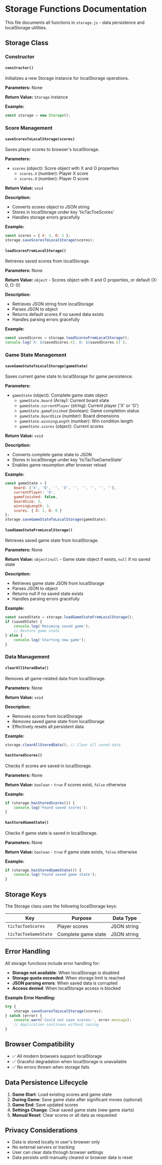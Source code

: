 # Storage Functions Documentation

This file documents all functions in `storage.js` - data persistence and localStorage utilities.

## Storage Class

### Constructor

#### `constructor()`

Initializes a new Storage instance for localStorage operations.

**Parameters:** None

**Return Value:** `Storage` instance

**Example:**
```javascript
const storage = new Storage();
```

### Score Management

#### `saveScoresToLocalStorage(scores)`

Saves player scores to browser's localStorage.

**Parameters:**
- `scores` (object): Score object with X and O properties
  - `scores.X` (number): Player X score
  - `scores.O` (number): Player O score

**Return Value:** `void`

**Description:**
- Converts scores object to JSON string
- Stores in localStorage under key 'ticTacToeScores'
- Handles storage errors gracefully

**Example:**
```javascript
const scores = { X: 3, O: 2 };
storage.saveScoresToLocalStorage(scores);
```

#### `loadScoresFromLocalStorage()`

Retrieves saved scores from localStorage.

**Parameters:** None

**Return Value:** `object` - Scores object with X and O properties, or default {X: 0, O: 0}

**Description:**
- Retrieves JSON string from localStorage
- Parses JSON to object
- Returns default scores if no saved data exists
- Handles parsing errors gracefully

**Example:**
```javascript
const savedScores = storage.loadScoresFromLocalStorage();
console.log(`X: ${savedScores.X}, O: ${savedScores.O}`);
```

### Game State Management

#### `saveGameStateToLocalStorage(gameState)`

Saves current game state to localStorage for game persistence.

**Parameters:**
- `gameState` (object): Complete game state object
  - `gameState.board` (Array): Current board state
  - `gameState.currentPlayer` (string): Current player ('X' or 'O')
  - `gameState.gameFinished` (boolean): Game completion status
  - `gameState.boardSize` (number): Board dimensions
  - `gameState.winningLength` (number): Win condition length
  - `gameState.scores` (object): Current scores

**Return Value:** `void`

**Description:**
- Converts complete game state to JSON
- Stores in localStorage under key 'ticTacToeGameState'
- Enables game resumption after browser reload

**Example:**
```javascript
const gameState = {
    board: ['X', 'O', '', 'X', '', '', '', '', ''],
    currentPlayer: 'O',
    gameFinished: false,
    boardSize: 3,
    winningLength: 3,
    scores: { X: 1, O: 0 }
};
storage.saveGameStateToLocalStorage(gameState);
```

#### `loadGameStateFromLocalStorage()`

Retrieves saved game state from localStorage.

**Parameters:** None

**Return Value:** `object|null` - Game state object if exists, `null` if no saved state

**Description:**
- Retrieves game state JSON from localStorage
- Parses JSON to object
- Returns null if no saved state exists
- Handles parsing errors gracefully

**Example:**
```javascript
const savedState = storage.loadGameStateFromLocalStorage();
if (savedState) {
    console.log('Resuming saved game');
    // Restore game state
} else {
    console.log('Starting new game');
}
```

### Data Management

#### `clearAllStoredData()`

Removes all game-related data from localStorage.

**Parameters:** None

**Return Value:** `void`

**Description:**
- Removes scores from localStorage
- Removes saved game state from localStorage
- Effectively resets all persistent data

**Example:**
```javascript
storage.clearAllStoredData(); // Clear all saved data
```

#### `hasStoredScores()`

Checks if scores are saved in localStorage.

**Parameters:** None

**Return Value:** `boolean` - `true` if scores exist, `false` otherwise

**Example:**
```javascript
if (storage.hasStoredScores()) {
    console.log('Found saved scores');
}
```

#### `hasStoredGameState()`

Checks if game state is saved in localStorage.

**Parameters:** None

**Return Value:** `boolean` - `true` if game state exists, `false` otherwise

**Example:**
```javascript
if (storage.hasStoredGameState()) {
    console.log('Found saved game state');
}
```

## Storage Keys

The Storage class uses the following localStorage keys:

| Key | Purpose | Data Type |
|-----|---------|-----------|
| `ticTacToeScores` | Player scores | JSON string |
| `ticTacToeGameState` | Complete game state | JSON string |

## Error Handling

All storage functions include error handling for:

- **Storage not available**: When localStorage is disabled
- **Storage quota exceeded**: When storage limit is reached
- **JSON parsing errors**: When saved data is corrupted
- **Access denied**: When localStorage access is blocked

**Example Error Handling:**
```javascript
try {
    storage.saveScoresToLocalStorage(scores);
} catch (error) {
    console.warn('Could not save scores:', error.message);
    // Application continues without saving
}
```

## Browser Compatibility

- ✅ All modern browsers support localStorage
- ✅ Graceful degradation when localStorage is unavailable
- ✅ No errors thrown when storage fails

## Data Persistence Lifecycle

1. **Game Start**: Load existing scores and game state
2. **During Game**: Save game state after significant moves (optional)
3. **Game End**: Save updated scores
4. **Settings Change**: Clear saved game state (new game starts)
5. **Manual Reset**: Clear scores or all data as requested

## Privacy Considerations

- Data is stored locally in user's browser only
- No external servers or tracking
- User can clear data through browser settings
- Data persists until manually cleared or browser data is reset
